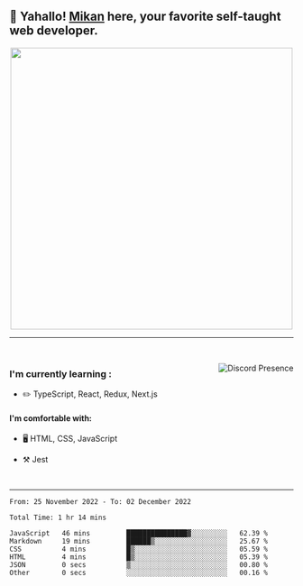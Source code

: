 ## :tangerine: Yahallo! <a href="https://twitter.com/mika__alpha">Mikan</a> here, your favorite self-taught web developer.

<p align='center'>

<img src='https://i.pinimg.com/originals/20/fe/d7/20fed70ead3a2190c2859e024e825cb7.gif'  width='500'>

</p>

---

<br clear='left'/>

<a href="https://discord.com/users/1029464575604699166/" target="_blank" rel="nofollow"> <img src="https://lanyard-profile-readme.vercel.app/api/1029464575604699166?idleMessage=Probably%20doing%20something%20else..." alt="Discord Presence" align="right"></a>

### I'm currently learning :

- :pencil2: TypeScript, React, Redux, Next.js

#### I'm comfortable with:

- 🖥️ HTML, CSS, JavaScript

- :hammer_and_pick: Jest

<br clear='right'/>

---

<!--START_SECTION:waka-->

```text
From: 25 November 2022 - To: 02 December 2022

Total Time: 1 hr 14 mins

JavaScript   46 mins         ███████████████▓░░░░░░░░░   62.39 %
Markdown     19 mins         ██████▒░░░░░░░░░░░░░░░░░░   25.67 %
CSS          4 mins          █▒░░░░░░░░░░░░░░░░░░░░░░░   05.59 %
HTML         4 mins          █▒░░░░░░░░░░░░░░░░░░░░░░░   05.39 %
JSON         0 secs          ▒░░░░░░░░░░░░░░░░░░░░░░░░   00.80 %
Other        0 secs          ░░░░░░░░░░░░░░░░░░░░░░░░░   00.16 %
```

<!--END_SECTION:waka-->

